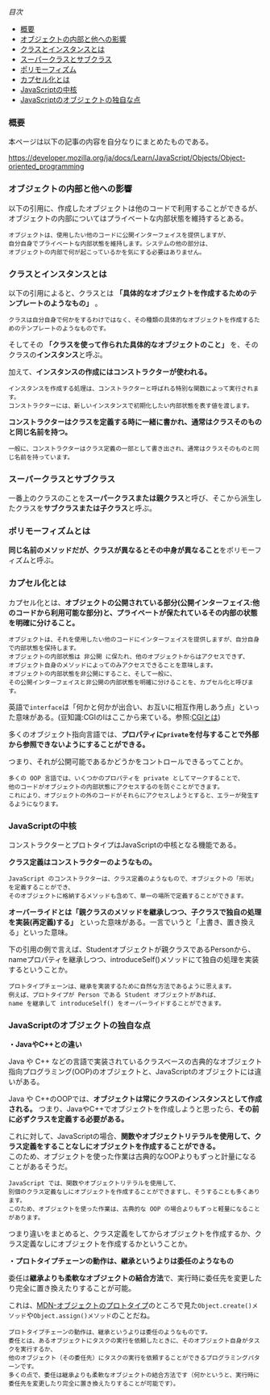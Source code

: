 *目次*
* [概要](#概要)
* [オブジェクトの内部と他への影響](#オブジェクトの内部と他への影響)
* [クラスとインスタンスとは](#クラスとインスタンスとは)
* [スーパークラスとサブクラス](#スーパークラスとサブクラス)
* [ポリモーフィズム](#ポリモーフィズム)
* [カプセル化とは](#カプセル化とは)
* [JavaScriptの中核](#JavaScriptの中核)
* [JavaScriptのオブジェクトの独自な点](#JavaScriptのオブジェクトの独自な点)

### 概要

本ページは以下の記事の内容を自分なりにまとめたものである。

https://developer.mozilla.org/ja/docs/Learn/JavaScript/Objects/Object-oriented_programming

### オブジェクトの内部と他への影響

以下の引用に、作成したオブジェクトは他のコードで利用することができるが、オブジェクトの内部についてはプライベートな内部状態を維持するとある。
```
オブジェクトは、使用したい他のコードに公開インターフェイスを提供しますが、
自分自身でプライベートな内部状態を維持します。システムの他の部分は、
オブジェクトの内部で何が起こっているかを気にする必要はありません。
```
### クラスとインスタンスとは

以下の引用によると、クラスとは **「具体的なオブジェクトを作成するためのテンプレートのようなもの」** 。
```
クラスは自分自身で何かをするわけではなく、その種類の具体的なオブジェクトを作成するためのテンプレートのようなものです。
```

そしてその **「クラスを使って作られた具体的なオブジェクトのこと」** を、そのクラスの**インスタンス**と呼ぶ。

加えて、**インスタンスの作成にはコンストラクターが使われる。**
```
インスタンスを作成する処理は、コンストラクターと呼ばれる特別な関数によって実行されます。
コンストラクターには、新しいインスタンスで初期化したい内部状態を表す値を渡します。
```

**コンストラクターはクラスを定義する時に一緒に書かれ、通常はクラスそのものと同じ名前を持つ。**
```
一般に、コンストラクターはクラス定義の一部として書き出され、通常はクラスそのものと同じ名前を持っています。
```

### スーパークラスとサブクラス

一番上のクラスのことを**スーパークラスまたは親クラス**と呼び、そこから派生したクラスを**サブクラスまたは子クラス**と呼ぶ。


### ポリモーフィズムとは

**同じ名前のメソッドだが、クラスが異なるとその中身が異なること**をポリモーフィズムと呼ぶ。

### カプセル化とは

カプセル化とは、**オブジェクトの公開されている部分(公開インターフェイス:他のコードから利用可能な部分)と、プライベートが保たれているその内部の状態を明確に分けること。**

```
オブジェクトは、それを使用したい他のコードにインターフェイスを提供しますが、自分自身で内部状態を保持します。
オブジェクトの内部状態は 非公開 に保たれ、他のオブジェクトからはアクセスできず、
オブジェクト自身のメソッドによってのみアクセスできることを意味します。
オブジェクトの内部状態を非公開にすること、そして一般に、
その公開インターフェイスと非公開の内部状態を明確に分けることを、カプセル化と呼びます。
```

英語で`interface`は「何かと何かが出合い、お互いに相互作用しあう点」といった意味がある。(豆知識:CGIのIはここから来ている。参照:[CGIとは](https://github.com/ren-github-account/Today-I-Learned/blob/ad12fcba7e3cff4554893abb72741b624e53dd44/Perl/cgi%E3%81%A8%E3%81%AF.md))

多くのオブジェクト指向言語では、**プロパティに`private`を付与することで外部から参照できないようにすることができる。**

つまり、それが公開可能であるかどうかをコントロールできるってことか。
```
多くの OOP 言語では、いくつかのプロパティを private としてマークすることで、
他のコードがオブジェクトの内部状態にアクセスするのを防ぐことができます。
これにより、オブジェクトの外のコードがそれらにアクセスしようとすると、エラーが発生するようになります。
```

### JavaScriptの中核

コンストラクターとプロトタイプはJavaScriptの中核となる機能である。

**クラス定義はコンストラクターのようなもの。**
```
JavaScript のコンストラクターは、クラス定義のようなもので、オブジェクトの「形状」を定義することができ、
そのオブジェクトに格納するメソッドも含めて、単一の場所で定義することができます。
```

**オーバーライドとは「親クラスのメソッドを継承しつつ、子クラスで独自の処理を実装(再定義)する」** といった意味がある。一言でいうと「上書き、置き換える」といった意味。

下の引用の例で言えば、Studentオブジェクトが親クラスであるPersonから、nameプロパティを継承しつつ、introduceSelf()メソッドにて独自の処理を実装するということか。
```
プロトタイプチェーンは、継承を実装するために自然な方法であるように思えます。
例えば、プロトタイプが Person である Student オブジェクトがあれば、
name を継承して introduceSelf() をオーバーライドすることができます。
```

### JavaScriptのオブジェクトの独自な点

**・JavaやC++との違い**

Java や C++ などの言語で実装されているクラスベースの古典的なオブジェクト指向プログラミング(OOP)のオブジェクトと、JavaScriptのオブジェクトには違いがある。

Java や C++のOOPでは、**オブジェクトは常にクラスのインスタンスとして作成される。** つまり、JavaやC++でオブジェクトを作成しようと思ったら、**その前に必ずクラスを定義する必要がある。**

これに対して、JavaScriptの場合、**関数やオブジェクトリテラルを使用して、クラス定義をすることなしにオブジェクトを作成することができる。**  
このため、オブジェクトを使った作業は古典的なOOPよりもずっと計量になることがあるそうだ。
```
JavaScript では、関数やオブジェクトリテラルを使用して、
別個のクラス定義なしにオブジェクトを作成することができますし、そうすることも多くあります。
このため、オブジェクトを使った作業は、古典的な OOP の場合よりもずっと軽量になることがあります。
```

つまり違いをまとめると、クラス定義をしてからオブジェクトを作成するか、クラス定義なしにオブジェクトを作成するかということか。

**・プロトタイプチェーンの動作は、継承というよりは委任のようなもの**

委任は**継承よりも柔軟なオブジェクトの結合方法**で、実行時に委任先を変更したり完全に置き換えたりすることが可能。

これは、[MDN-オブジェクトのプロトタイプ](https://github.com/ren-github-account/Today-I-Learned/blob/main/JavaScript/MDN-%E3%82%AA%E3%83%96%E3%82%B8%E3%82%A7%E3%82%AF%E3%83%88%E3%81%AE%E3%83%97%E3%83%AD%E3%83%88%E3%82%BF%E3%82%A4%E3%83%97.md#%E3%83%97%E3%83%AD%E3%83%88%E3%82%BF%E3%82%A4%E3%83%97%E3%82%92%E8%87%AA%E5%88%86%E3%81%A7%E8%A8%AD%E5%AE%9A%E3%81%99%E3%82%8B)のところで見た`Object.create()メソッド`や`Object.assign()メソッド`のことだね。

```
プロトタイプチェーンの動作は、継承というよりは委任のようなものです。
委任とは、あるオブジェクトにタスクの実行を依頼したときに、そのオブジェクト自身がタスクを実行するか、
他のオブジェクト（その委任先）にタスクの実行を依頼することができるプログラミングパターンです。
多くの点で、委任は継承よりも柔軟なオブジェクトの結合方法です（何かというと、実行時に委任先を変更したり完全に置き換えたりすることが可能です）。
```

